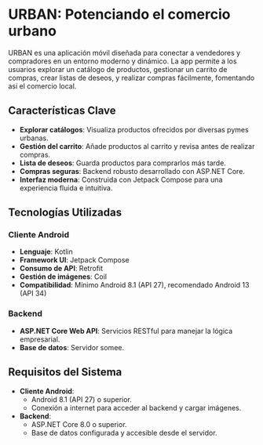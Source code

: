 # URBAN: Potenciando el comercio urbano

URBAN es una aplicación móvil diseñada para conectar a vendedores y compradores en un entorno moderno y dinámico. La app permite a los usuarios explorar un catálogo de productos, gestionar un carrito de compras, crear listas de deseos, y realizar compras fácilmente, fomentando así el comercio local.

## Características Clave
- **Explorar catálogos**: Visualiza productos ofrecidos por diversas pymes urbanas.
- **Gestión del carrito**: Añade productos al carrito y revisa antes de realizar compras.
- **Lista de deseos**: Guarda productos para comprarlos más tarde.
- **Compras seguras**: Backend robusto desarrollado con ASP.NET Core.
- **Interfaz moderna**: Construida con Jetpack Compose para una experiencia fluida e intuitiva.
  
## Tecnologías Utilizadas

### Cliente Android
- **Lenguaje**: Kotlin
- **Framework UI**: Jetpack Compose
- **Consumo de API**: Retrofit
- **Gestión de imágenes**: Coil
- **Compatibilidad**: Mínimo Android 8.1 (API 27), recomendado Android 13 (API 34)

### Backend
- **ASP.NET Core Web API**: Servicios RESTful para manejar la lógica empresarial.
- **Base de datos**: Servidor somee.
  
## Requisitos del Sistema
- **Cliente Android**:
  - Android 8.1 (API 27) o superior.
  - Conexión a internet para acceder al backend y cargar imágenes.
- **Backend**:
  - ASP.NET Core 8.0 o superior.
  - Base de datos configurada y accesible desde el servidor.


